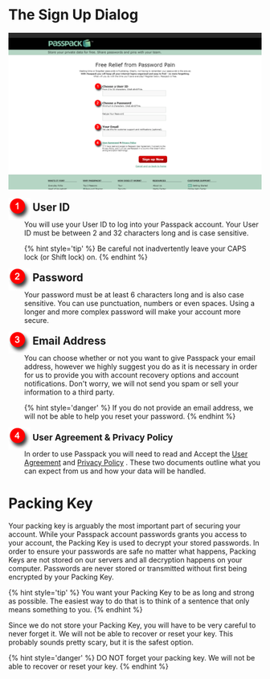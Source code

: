 # The Sign Up Dialog
![](/assets/login-dialog.png)

<!--- Start Step --->
<div>
  <img style="vertical-align:middle" src="/assets/Step 1.png">
  <span style="margin-top: 1.275em; margin-bottom: .85em; font-weight: 700; font-size: 1.5em;">
    <!-- Start Step Title ---------->
    User ID
    <!-- End Step Title ------------>
  </span>
</div>
<div style="margin-left: 2.25em; margin-bottom: 1em;">
  <!--- Start Step Body --->
  You will use your User ID to log into your Passpack account. Your User ID must be between 2 and 32 characters long and is case sensitive.

  {% hint style='tip' %}
  Be careful not inadvertently leave your CAPS lock (or Shift lock) on.
  {% endhint %}
  <!--- End Step Body --->
</div>
<!--- End Step --->
 
<!--- Start Step --->
<div>
  <img style="vertical-align:middle" src="/assets/Step 2.png">
  <span style="margin-top: 1.275em; margin-bottom: .85em; font-weight: 700; font-size: 1.5em;">
    <!--- Start Step Title --->
    Password
    <!--- End Step Title --->
  </span>
</div>
<div style="margin-left: 2.25em; margin-bottom: 1em;">
  <!--- Start Step Body --->
  Your password must be at least 6 characters long and is also case sensitive. You can use punctuation, numbers or even spaces. Using a longer and more complex password will make your account more secure.
  <!--- End Step Body --->
</div>
<!--- End Step --->


<!--- Start Step --->
<div>
  <img style="vertical-align:middle" src="/assets/Step 3.png">
  <span style="margin-top: 1.275em; margin-bottom: .85em; font-weight: 700; font-size: 1.5em;">
    <!--- Start Step Title --->
    Email Address
    <!--- End Step Title --->
  </span>
</div>
<div style="margin-left: 2.25em; margin-bottom: 1em;">
  <!--- Start Step Body --->
  You can choose whether or not you want to give Passpack your email address, however we highly suggest you do as it is necessary in order for us to provide you with account recovery options and account notifications. Don't worry, we will not send you spam or sell your information to a third party.
  
  {% hint style='danger' %}
  If you do not provide an email address, we will not be able to help you reset your password.
  {% endhint %}
  <!--- End Step Body --->
</div>
<!--- End Step --->




<div>
<img style="vertical-align:middle" src="/assets/Step 4.png">
<span style="margin-top: 1.275em; margin-bottom: .85em; font-weight: 700; font-size: 1.25em;">User Agreement & Privacy Policy</span>
</div>

<div style="margin-left: 2.25em; margin-bottom: 1em;">
In order to use Passpack you will need to read and Accept the <a href="https://www.passpack.com/en/legal/ua.php">User Agreement</a> and <a href="https://www.passpack.com/privacy/">Privacy Policy</a>
. These two documents outline what you can expect from us and how your data will be handled.
</div>
</div>

# Packing Key

Your packing key is arguably the most important part of securing your account. While your Passpack account passwords grants you access to your account, the Packing Key is used to decrypt your stored passwords. In order to ensure your passwords are safe no matter what happens, Packing Keys are not stored on our servers and all decryption happens on your computer. Passwords are never stored or transmitted without first being encrypted by your Packing Key.

{% hint style='tip' %}
You want your Packing Key to be as long and strong as possible. The easiest way to do that is to think of a sentence that only means something to you. 
{% endhint %}


Since we do not store your Packing Key, you will have to be very careful to never forget it. We will not be able to recover or reset your key. This probably sounds pretty scary, but it is the safest option.

{% hint style='danger' %}
DO NOT forget your packing key</strong>. We will not be able to recover or reset your key.
{% endhint %} 


